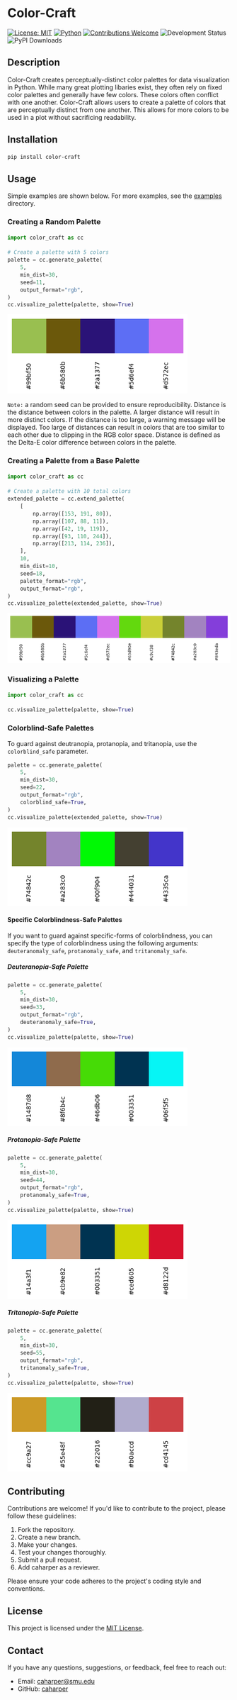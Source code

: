 # Color-Craft

[![License: MIT](https://img.shields.io/badge/License-MIT-blue.svg)](https://opensource.org/licenses/MIT)
[![Python](https://img.shields.io/badge/python-3.7+-blue.svg)](https://www.python.org/downloads/)
[![Contributions Welcome](https://img.shields.io/badge/contributions-welcome-brightgreen.svg)](CONTRIBUTING.md)
![Development Status](https://img.shields.io/badge/development-active-brightgreen.svg)
![PyPI Downloads](https://img.shields.io/pypi/dm/color-craft.svg)

## Description

Color-Craft creates perceptually-distinct color palettes for data visualization in Python. While many great plotting libaries exist, they often rely on fixed color palettes and generally have few colors. These colors often conflict with one another. Color-Craft allows users to create a palette of colors that are perceptually distinct from one another. This allows for more colors to be used in a plot without sacrificing readability.

## Installation

```bash
pip install color-craft
```

## Usage

Simple examples are shown below. For more examples, see the [examples](./examples) directory.

### Creating a Random Palette

```python
import color_craft as cc

# Create a palette with 5 colors
palette = cc.generate_palette(
    5,
    min_dist=30,
    seed=11,
    output_format="rgb",
)
cc.visualize_palette(palette, show=True)
```

![base_palette](./images/base_palette.png)

`Note:` a random seed can be provided to ensure reproducibility. Distance is the distance between colors in the palette. A larger distance will result in more distinct colors. If the distance is too large, a warning message will be displayed. Too large of distances can result in colors that are too similar to each other due to clipping in the RGB color space. Distance is defined as the Delta-E color difference between colors in the palette.

### Creating a Palette from a Base Palette

```python
import color_craft as cc

# Create a palette with 10 total colors
extended_palette = cc.extend_palette(
    [
        np.array([153, 191, 80]),
        np.array([107, 88, 11]),
        np.array([42, 19, 119]),
        np.array([93, 110, 244]),
        np.array([213, 114, 236]),
    ],
    10,
    min_dist=10,
    seed=18,
    palette_format="rgb",
    output_format="rgb",
)
cc.visualize_palette(extended_palette, show=True)
```

![extended_palette](./images/extended_palette.png)

### Visualizing a Palette

```python
import color_craft as cc

cc.visualize_palette(palette, show=True)
```

### Colorblind-Safe Palettes

To guard against deutranopia, protanopia, and tritanopia, use the `colorblind_safe` parameter.

```python
palette = cc.generate_palette(
    5,
    min_dist=30,
    seed=22,
    output_format="rgb",
    colorblind_safe=True,
)
cc.visualize_palette(extended_palette, show=True)
```

![colorblind_palette](./images/colorblind_safe_palette.png)

#### Specific Colorblindness-Safe Palettes

If you want to guard against specific-forms of colorblindness, you can specify the type of colorblindness using the following arguments: `deuteranomaly_safe`, `protanomaly_safe`, and `tritanomaly_safe`.

##### Deuteranopia-Safe Palette

```python
palette = cc.generate_palette(
    5,
    min_dist=30,
    seed=33,
    output_format="rgb",
    deuteranomaly_safe=True,
)
cc.visualize_palette(palette, show=True)
```

![deuteranomaly_palette](./images/deuteranopia_safe_palette.png)

##### Protanopia-Safe Palette

```python
palette = cc.generate_palette(
    5,
    min_dist=30,
    seed=44,
    output_format="rgb",
    protanomaly_safe=True,
)
cc.visualize_palette(palette, show=True)
```

![protanopia_palette](./images/protanopia_safe_palette.png)

##### Tritanopia-Safe Palette

```python
palette = cc.generate_palette(
    5,
    min_dist=30,
    seed=55,
    output_format="rgb",
    tritanomaly_safe=True,
)
cc.visualize_palette(palette, show=True)
```

![tritanopia_palette](./images/tritanopia_safe_palette.png)

## Contributing

Contributions are welcome! If you'd like to contribute to the project, please follow these guidelines:

1. Fork the repository.
2. Create a new branch.
3. Make your changes.
4. Test your changes thoroughly.
5. Submit a pull request.
6. Add caharper as a reviewer.

Please ensure your code adheres to the project's coding style and conventions.

## License

This project is licensed under the [MIT License](LICENSE).

## Contact

If you have any questions, suggestions, or feedback, feel free to reach out:

- Email: [caharper@smu.edu](mailto:caharper@smu.edu)
- GitHub: [caharper](https://github.com/caharper)
